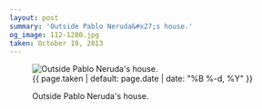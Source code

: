 ```yaml
---
layout: post
summary: 'Outside Pablo Neruda&#x27;s house.'
og_image: 112-1280.jpg
taken: October 19, 2013
---
```


<figure class="post" data-src="{{ site.assets_url }}/{{ page.og_image }}" data-sub-html='#caption-{{ page.id | remove_first: "/" }}'>
<img alt="Outside Pablo Neruda's house." sizes="(min-width: 700px) 50vw, calc(100vw - 2rem)" src="{{ site.assets_url }}/112-640.jpg" srcset="{{ site.assets_url }}/112-1280.jpg 1280w, {{ site.assets_url }}/112-960.jpg 960w, {{ site.assets_url }}/112-640.jpg 640w, {{ site.assets_url }}/112-320.jpg 320w"/>
<figcaption id='caption-{{ page.id | remove_first: "/" }}'>
<time>{{ page.taken | default: page.date | date: "%B %-d, %Y" }}</time>
<p>Outside Pablo Neruda's house.</p>
</figcaption>
</figure>
